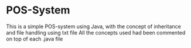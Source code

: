 # POS-System
This is a simple POS-system using Java, with the concept of inheritance and file handling using txt file
All the concepts used had been commented on top of each .java file
